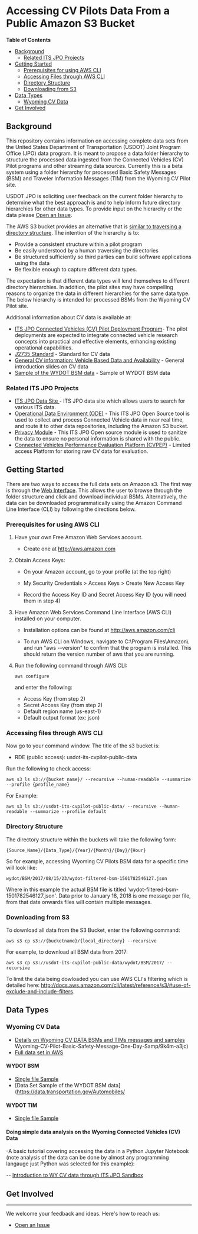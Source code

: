# Accessing CV Pilots Data From a Public Amazon S3 Bucket


**Table of Contents**

* [Background](#backgound)
	* [Related ITS JPO Projects](#related-its-jpo-projects)
* [Getting Started](#getting-started)
	* [Prerequisites for using AWS CLI](#prerequisites-for-using-aws-cli)
	* [Accessing Files through AWS CLI](#accessing-files-through-aws-cli)
	* [Directory Structure](#directory-structure)
	* [Downloading from S3](#downloading-from-s3)
 * [Data Types](#data-types)
 	* [Wyoming CV Data](#wyoming-cv-data)
* [Get Involved](#get-involved)

## Background
This repository contains information on accessing complete data sets from the United States Department of Transportation (USDOT) Joint Program Office (JPO) data program. It is meant to propose a data folder hierarchy to structure the processed data ingested from the Connected Vehicles (CV) Pilot programs and other streaming data sources. Currently this is a beta system using a folder hierarchy for processed Basic Safety Messages (BSM) and Traveler Information Messages (TIM) from the Wyoming CV Pilot site.

USDOT JPO is soliciting user feedback on the current folder hierarchy to determine what the best approach is and to help inform future directory hierarchies for other data types. To provide input on the hierarchy or the data please [Open an Issue](https://github.com/usdot-its-jpo-data-portal/sandbox/issues). 

The AWS S3 bucket provides an alternative that is [similar to traversing a directory structure](http://usdot-its-cvpilot-public-data.s3.amazonaws.com/index.html). The intention of the hierarchy is to: 

- Provide a consistent structure within a pilot program
- Be easily understood by a human traversing the directories
- Be structured sufficiently so third parties can build software applications using the data
- Be flexible enough to capture different data types. 

The expectation is that different data types will lend themselves to different directory hierarchies. In addition, the pilot sites may have compelling reasons to organize the data in different hierarchies for the same data type. The below hierarchy is intended for processed BSMs from the Wyoming CV Pilot site. 

Additional information about CV data is available at:

- [ITS JPO Connected Vehicles (CV) Pilot Deployment Program](https://www.its.dot.gov/pilots/cv_pilot_plan.htm)-  The pilot deployments are expected to integrate connected vehicle research concepts into practical and effective elements, enhancing existing operational capabilities.
- [J2735 Standard](http://standards.sae.org/j2735_201603/) -  Standard for CV data
- [General CV information: Vehicle Based Data and Availability](https://www.its.dot.gov/itspac/october2012/PDF/data_availability.pdf) - General introduction slides on CV data
- [Sample of the WYDOT BSM data](https://data.transportation.gov/Automobiles/Wyoming-CV-Pilot-Basic-Safety-Message-One-Day-Samp/9k4m-a3jc) - Sample of WYDOT BSM data

### Related ITS JPO Projects

- [ITS JPO Data Site ](https://www.its.dot.gov/data/) -  ITS JPO data site which allows users to search for various ITS data.
- [Operational Data Environment (ODE)](https://github.com/usdot-jpo-ode/jpo-ode) - This ITS JPO Open Source tool is used to collect and process Connected Vehicle data in near real time, and route it to other data repositories, including the Amazon S3 bucket.  
- [Privacy Module](https://github.com/usdot-jpo-ode/jpo-cvdp) - This  ITS JPO Open source module is used to sanitize the data to ensure no personal information is shared with the public.  
- [Connected Vehicles Performance Evaluation Platform (CVPEP)](https://github.com/VolpeUSDOT/CV-PEP) - Limited access Platform for storing raw CV data for evaluation.



## Getting Started

There are two ways to access the full data sets on Amazon s3. The first way is through the [Web Interface](http://usdot-its-cvpilot-public-data.s3.amazonaws.com/index.html). This allows the user to browse through the folder structure and click and download individual BSMs. Alternatively, the data can be downloaded programmatically using the Amazon Command Line Interface (CLI) by following the directions below.

### Prerequisites for using AWS CLI

1) Have your own Free Amazon Web Services account.

	- Create one at http://aws.amazon.com
 
2) Obtain Access Keys:
 
	- On your Amazon account, go to your profile (at the top right)
	 
	- My Security Credentials > Access Keys > Create New Access Key
	 
	- Record the Access Key ID and Secret Access Key ID (you will need them in step 4)
 
3) Have Amazon Web Services Command Line Interface (AWS CLI) installed on your computer.

	- Installation options can be found at http://aws.amazon.com/cli

	- To run AWS CLI on Windows, navigate to C:\Program Files\Amazon\ and run "aws
	 --version" to confirm that the program is installed.  This should return the version number of aws that you are running.
 
4) Run the following command through AWS CLI:
	```
	aws configure
	```
	and enter the following:
	 
	* Access Key (from step 2)
	* Secret Access Key (from step 2)
	* Default region name (us-east-1)
	* Default output format (ex: json)

### Accessing files through AWS CLI

Now go to your command window. The title of the s3 bucket is: 

 *	RDE (public access): usdot-its-cvpilot-public-data

Run the following to check access:
```
aws s3 ls s3://{bucket name}/ --recursive --human-readable --summarize --profile {profile_name}
```

For Example:
```
aws s3 ls s3://usdot-its-cvpilot-public-data/ --recursive --human-readable --summarize --profile default
```

### Directory Structure

The directory structure within the buckets will take the following form:

	{Source_Name}/{Data_Type}/{Year}/{Month}/{Day}/{Hour}

So for example, accessing Wyoming CV Pilots BSM data for a specific time will look like: 


	wydot/BSM/2017/08/15/23/wydot-filtered-bsm-1501782546127.json
 
Where in this example the actual BSM file is titled 'wydot-filtered-bsm-1501782546127.json'. Data prior to January 18, 2018 is one message per file, from that date onwards files will contain multiple messages. 

### Downloading from S3

To download all data from the S3 Bucket, enter the following command:

```
aws s3 cp s3://{bucketname}/{local_directory} --recursive
```

For example, to download all BSM data from 2017:
```
aws s3 cp s3://usdot-its-cvpilot-public-data/wydot/BSM/2017/ --recursive
```

To limit the data being dowloaded you can use AWS CLI's filtering which is detailed here: http://docs.aws.amazon.com/cli/latest/reference/s3/#use-of-exclude-and-include-filters.

## Data Types



### Wyoming CV Data

- [Details on Wyoming CV DATA BSMs and TIMs messages and samples](https://github.com/usdot-jpo-ode/jpo-ode/blob/develop/docs/metadata_standards.md)
Wyoming-CV-Pilot-Basic-Safety-Message-One-Day-Samp/9k4m-a3jc)
- [Full data set in AWS]((http://usdot-its-cvpilot-public-data.s3.amazonaws.com/index.html))

#### WYDOT BSM

- [Single file Sample](https://github.com/usdot-its-jpo-data-portal/sandbox/blob/master/sample/wydot-filtered-bsm-1512496037271.json)
- [Data Set Sample of the WYDOT BSM data](https://data.transportation.gov/Automobiles/

#### WYDOT TIM

- [Single file Sample](https://github.com/usdot-its-jpo-data-portal/sandbox/blob/master/sample/wydot-filtered-tim-1512415831724.json)

#### Doing simple data analysis on the Wyoming Connected Vehicles (CV) Data		
  		  
 -A basic tutorial covering accessing the data in a Python Jupyter Notebook 
 (note analysis of the data can be done by almost any programming langauge just Python was selected for this example):

 -- [Introduction to WY CV data through ITS JPO Sandbox](example/accessing_wydot.ipynb)

## Get Involved
------------

We welcome your feedback and ideas. Here's how to reach us:

- [Open an Issue](https://github.com/usdot-its-jpo-data-portal/sandbox/issues)



